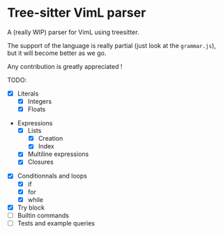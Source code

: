 # Tree-sitter VimL parser

A (really WIP) parser for VimL using treesitter.

The support of the language is really partial (just look at the `grammar.js`), but it will become
better as we go.

Any contribution is greatly appreciated !

TODO:
 - [x] Literals
   - [x] Integers
   - [x] Floats
 - Expressions
   - [x] Lists
     - [x] Creation
     - [x] Index
   - [x] Multiline expressions
   - [x] Closures
 - [x] Conditionnals and loops
   - [x] if
   - [x] for
   - [x] while
 - [x] Try block
 - [ ] Builtin commands
 - [ ] Tests and example queries

